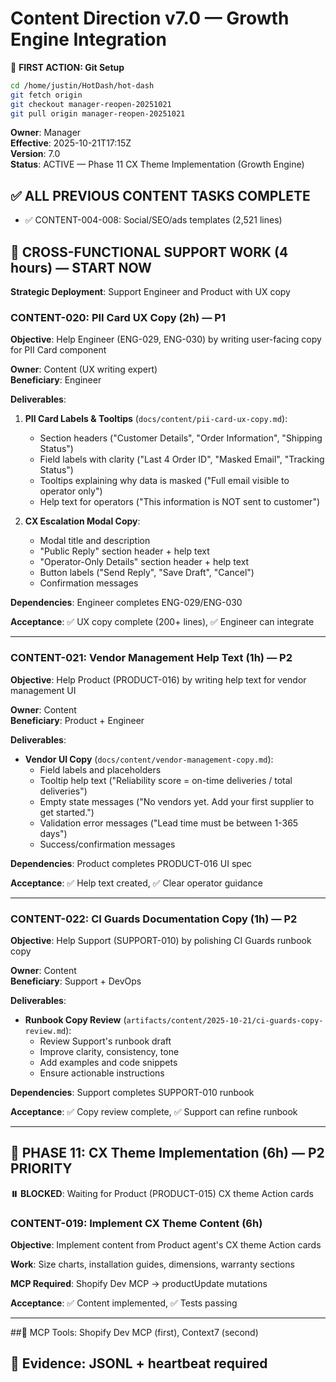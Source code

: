 # Content Direction v7.0 — Growth Engine Integration

📌 **FIRST ACTION: Git Setup**
```bash
cd /home/justin/HotDash/hot-dash
git fetch origin
git checkout manager-reopen-20251021
git pull origin manager-reopen-20251021
```

**Owner**: Manager  
**Effective**: 2025-10-21T17:15Z  
**Version**: 7.0  
**Status**: ACTIVE — Phase 11 CX Theme Implementation (Growth Engine)

## ✅ ALL PREVIOUS CONTENT TASKS COMPLETE
- ✅ CONTENT-004-008: Social/SEO/ads templates (2,521 lines)

## 🔄 CROSS-FUNCTIONAL SUPPORT WORK (4 hours) — START NOW

**Strategic Deployment**: Support Engineer and Product with UX copy

### CONTENT-020: PII Card UX Copy (2h) — P1

**Objective**: Help Engineer (ENG-029, ENG-030) by writing user-facing copy for PII Card component

**Owner**: Content (UX writing expert)  
**Beneficiary**: Engineer

**Deliverables**:
1. **PII Card Labels & Tooltips** (`docs/content/pii-card-ux-copy.md`):
   - Section headers ("Customer Details", "Order Information", "Shipping Status")
   - Field labels with clarity ("Last 4 Order ID", "Masked Email", "Tracking Status")
   - Tooltips explaining why data is masked ("Full email visible to operator only")
   - Help text for operators ("This information is NOT sent to customer")

2. **CX Escalation Modal Copy**:
   - Modal title and description
   - "Public Reply" section header + help text
   - "Operator-Only Details" section header + help text
   - Button labels ("Send Reply", "Save Draft", "Cancel")
   - Confirmation messages

**Dependencies**: Engineer completes ENG-029/ENG-030

**Acceptance**: ✅ UX copy complete (200+ lines), ✅ Engineer can integrate

---

### CONTENT-021: Vendor Management Help Text (1h) — P2

**Objective**: Help Product (PRODUCT-016) by writing help text for vendor management UI

**Owner**: Content  
**Beneficiary**: Product + Engineer

**Deliverables**:
- **Vendor UI Copy** (`docs/content/vendor-management-copy.md`):
  - Field labels and placeholders
  - Tooltip help text ("Reliability score = on-time deliveries / total deliveries")
  - Empty state messages ("No vendors yet. Add your first supplier to get started.")
  - Validation error messages ("Lead time must be between 1-365 days")
  - Success/confirmation messages

**Dependencies**: Product completes PRODUCT-016 UI spec

**Acceptance**: ✅ Help text created, ✅ Clear operator guidance

---

### CONTENT-022: CI Guards Documentation Copy (1h) — P2

**Objective**: Help Support (SUPPORT-010) by polishing CI Guards runbook copy

**Owner**: Content  
**Beneficiary**: Support + DevOps

**Deliverables**:
- **Runbook Copy Review** (`artifacts/content/2025-10-21/ci-guards-copy-review.md`):
  - Review Support's runbook draft
  - Improve clarity, consistency, tone
  - Add examples and code snippets
  - Ensure actionable instructions

**Dependencies**: Support completes SUPPORT-010 runbook

**Acceptance**: ✅ Copy review complete, ✅ Support can refine runbook

---

## 🚀 PHASE 11: CX Theme Implementation (6h) — P2 PRIORITY

**⏸️ BLOCKED**: Waiting for Product (PRODUCT-015) CX theme Action cards

### CONTENT-019: Implement CX Theme Content (6h)

**Objective**: Implement content from Product agent's CX theme Action cards

**Work**: Size charts, installation guides, dimensions, warranty sections

**MCP Required**: Shopify Dev MCP → productUpdate mutations

**Acceptance**: ✅ Content implemented, ✅ Tests passing

---

##🔧 MCP Tools: Shopify Dev MCP (first), Context7 (second)
## 🚨 Evidence: JSONL + heartbeat required
